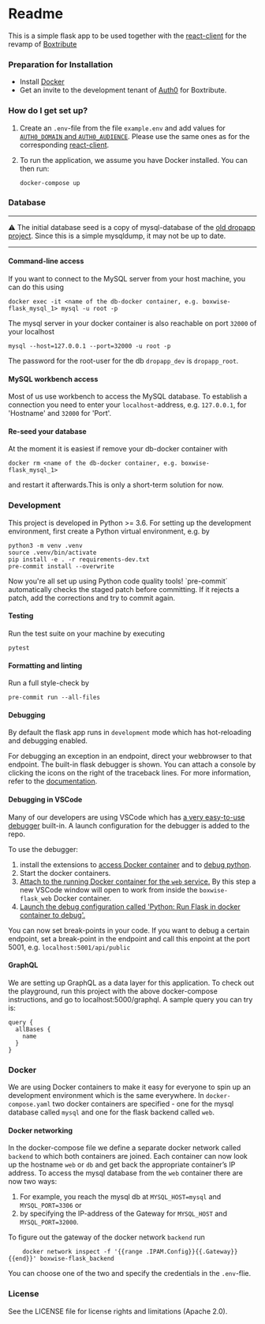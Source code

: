 # Readme
This is a simple flask app to be used together with the [react-client](https://github.com/boxwise/boxwise-react) for the revamp of [Boxtribute](www.boxtribute.org)

### Preparation for Installation

* Install [Docker](https://www.docker.com/products/docker-desktop)
* Get an invite to the development tenant of [Auth0](https://auth0.com/) for Boxtribute.

### How do I get set up?

1. Create an `.env`-file  from the file `example.env` and add values for [`AUTH0_DOMAIN` and `AUTH0_AUDIENCE`](https://auth0.com/docs/dashboard/reference/settings-application). Please use the same ones as for the corresponding [react-client](https://github.com/boxwise/boxwise-react).

2. To run the application, we assume you have Docker installed. You can then run:

       docker-compose up

### Database

-----

:warning: The initial database seed is a copy of mysql-database of the [old dropapp project](https://github.com/boxwise/boxwise-dropapp). Since this is a simple mysqldump, it may not be up to date.

-----

#### Command-line access

If you want to connect to the MySQL server from your host machine, you can do this using

    docker exec -it <name of the db-docker container, e.g. boxwise-flask_mysql_1> mysql -u root -p

The mysql server in your docker container is also reachable on port `32000` of your localhost

    mysql --host=127.0.0.1 --port=32000 -u root -p

The password for the root-user for the db `dropapp_dev` is `dropapp_root`.

#### MySQL workbench access

Most of us use workbench to access the MySQL database. To establish a connection you need to enter your `localhost`-address, e.g. `127.0.0.1`, for 'Hostname' and `32000` for 'Port'.

#### Re-seed your database

At the moment it is easiest if remove your db-docker container with

    docker rm <name of the db-docker container, e.g. boxwise-flask_mysql_1>

and restart it afterwards.This is only a short-term solution for now.

### Development

This project is developed in Python >= 3.6. For setting up the development environment, first create a Python virtual environment, e.g. by

    python3 -m venv .venv
    source .venv/bin/activate
    pip install -e . -r requirements-dev.txt
    pre-commit install --overwrite

Now you're all set up using Python code quality tools! `pre-commit´ automatically checks the staged patch before committing. If it rejects a patch, add the corrections and try to commit again.

#### Testing

Run the test suite on your machine by executing

    pytest

#### Formatting and linting

Run a full style-check by

    pre-commit run --all-files

#### Debugging

By default the flask app runs in `development` mode which has hot-reloading and debugging enabled.

For debugging an exception in an endpoint, direct your webbrowser to that endpoint. The built-in flask debugger is shown. You can attach a console by clicking the icons on the right of the traceback lines. For more information, refer to the [documentation](https://flask.palletsprojects.com/en/1.1.x/quickstart/#debug-mode).

#### Debugging in VSCode

Many of our developers are using VSCode which has [a very easy-to-use debugger](https://code.visualstudio.com/docs/editor/debugging) built-in.
A launch configuration for the debugger is added to the repo.

To use the debugger:
1. install the extensions to [access Docker container](https://marketplace.visualstudio.com/items?itemName=ms-vscode-remote.remote-containers) and to [debug python](https://marketplace.visualstudio.com/items?itemName=ms-python.python).
2. Start the docker containers.
3. [Attach to the running Docker container for the `web` service.](https://code.visualstudio.com/docs/remote/containers#_attaching-to-running-containers) By this step a new VSCode window will open to work from inside the `boxwise-flask_web` Docker container.
4. [Launch the debug configuration called 'Python: Run Flask in docker container to debug'.](https://code.visualstudio.com/docs/editor/debugging#_launch-configurations)

You can now set break-points in your code.
If you want to debug a certain endpoint, set a break-point in the endpoint and call this enpoint at the port 5001, e.g.
        `localhost:5001/api/public`

#### GraphQL
We are setting up GraphQL as a data layer for this application. To check out the playground, run this project with the above docker-compose instructions, and go to localhost:5000/graphql. A sample query you can try is:
```
query {
  allBases {
    name
  }
}
```

### Docker

We are using Docker containers to make it easy for everyone to spin up an development environment which is the same everywhere. In `docker-compose.yaml` two docker containers are specified - one for the mysql database called `mysql` and one for the flask backend called `web`.

#### Docker networking

In the docker-compose file we define a separate docker network called `backend` to which both containers are joined. Each container can now look up the hostname `web` or `db` and get back the appropriate container’s IP address.
To access the mysql database from the `web` container there are now two ways:
1. For example, you reach the mysql db at `MYSQL_HOST=mysql` and `MYSQL_PORT=3306` or
2. by specifying the IP-address of the Gateway for `MYSQL_HOST` and `MYSQL_PORT=32000`.

To figure out the gateway of the docker network `backend` run

        docker network inspect -f '{{range .IPAM.Config}}{{.Gateway}}{{end}}' boxwise-flask_backend

You can choose one of the two and specify the credentials in the `.env`-flie.

### License
See the LICENSE file for license rights and limitations (Apache 2.0).
